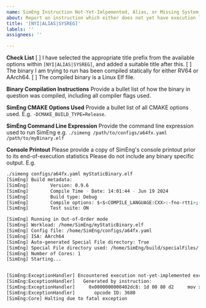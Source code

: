 ```yaml
---
name: SimEng Instruction Not-Yet-Imlpemented, Alias, or Missing System Register
about: Report an instruction which either does not yet have execution logic implemented (NYI), an instruction who's alias needs resolving, or an instruction which targets a system register which is not yet supported.
title: '[NYI|ALIAS|SYSREG]'
labels: ''
assignees: ''

---
```


**Check List**
 [ ] I have selected the appropriate title prefix from the available options within `[NYI|ALIAS|SYSREG]`, and added a suitable title after this.
 [ ] The binary I am trying to run has been compiled statically for either RV64 or AArch64.
 [ ] The compiled binary is a Linux Elf file.

**Binary Compilation Instructions**
Provide a bullet list of how the binary in question was compiled, including all compiler flags used.

**SimEng CMAKE Options Used**
Provide a bullet list of all CMAKE options used. E.g. `-DCMAKE_BUILD_TYPE=Release`.

**SimEng Command Line Expression**
Provide the command line expression used to run SimEng e.g. `./simeng /path/to/configs/a64fx.yaml /path/to/myBinary.elf`

**Console Printout**
Please provide a copy of SimEng's console printout prior to its end-of-execution statistics Please do not include any binary specific output.
E.g.
```bash
./simeng configs/a64fx.yaml myStaticBinary.elf 
[SimEng] Build metadata: 
[SimEng]        Version: 0.9.6 
[SimEng]        Compile Time - Date: 14:01:44 - Jun 19 2024 
[SimEng]        Build type: Debug 
[SimEng]        Compile options: $<$<COMPILE_LANGUAGE:CXX>:-fno-rtti>;-Wall;-pedantic;-Werror 
[SimEng]        Test suite: ON 

[SimEng] Running in Out-of-Order mode 
[SimEng] Workload: /home/SimEng/myStaticBinary.elf 
[SimEng] Config file: /home/SimEng/configs/a64fx.yaml 
[SimEng] ISA: AArch64
[SimEng] Auto-generated Special File directory: True 
[SimEng] Special File directory used: /home/SimEng/build/specialFiles/ 
[SimEng] Number of Cores: 1 
[SimEng] Starting...


[SimEng:ExceptionHandler] Encountered execution not-yet-implemented exception
[SimEng:ExceptionHandler]   Generated by instruction:
[SimEng:ExceptionHandler]     0x0000000000402dc8: 1d 00 80 d2     mov x29, #0
[SimEng:ExceptionHandler]       opcode ID: 3680
[SimEng:Core] Halting due to fatal exception
``` 
